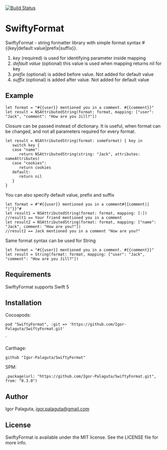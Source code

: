 [![Build Status](https://travis-ci.org/Igor-Palaguta/SwiftyFormat.svg?branch=master)](https://travis-ci.org/Igor-Palaguta/SwiftyFormat)

# SwiftyFormat


SwiftyFormat - string formatter library with simple format syntax #{{key|default value|prefix|suffix}}.

1. *key* (required) is used for identifying parameter inside mapping
2. *default value* (optional) this value is used when mapping returns nil for key
3. *prefix* (optional) is added before value. Not added for default value
4. *suffix* (optional) is added after value. Not added for default value

## Example

```
let format = "#{{user}} mentioned you in a comment. #{{comment}}"
let result = NSAttributedString(format: format, mapping: ["user": "Jack", "comment": "How are you Jill?"])
```


Closure can be passed instead of dictionary. It is useful, when format can be changed, and not all parameters required for every format.

```
let result = NSAttributedString(format: someFormat) { key in
   switch key {
   case "name":
      return NSAttributedString(string: "Jack", attributes: nameAttributes)
   case "cookies":
      return cookies
   default:
      return nil
   }
}
```


You can also specify default value, prefix and suffix

```
let format = #"#{{user}} mentioned you in a comment#{{comment|| "|"}}"#
let result1 = NSAttributedString(format: format, mapping: [:])
//result1 == Your friend mentioned you in a comment
let result2 = NSAttributedString(format: format, mapping: ["name": "Jack", comment: "How are you?"])
//result2 == Jack mentioned you in a comment "How are you?"
```


Same format syntax can be used for String

```
let format = "#{{user}} mentioned you in a comment. #{{comment}}"
let result = String(format: format, mapping: ["user": "Jack", "comment": "How are you Jill?"])
```

## Requirements

SwiftyFormat supports Swift 5

## Installation

Cocoapods:
```
pod "SwiftyFormat", :git => 'https://github.com/Igor-Palaguta/SwiftyFormat.git'
```
`

Carthage:
```
github "Igor-Palaguta/SwiftyFormat"
```

SPM:
```
.package(url: "https://github.com/Igor-Palaguta/SwiftyFormat.git", from: "0.3.0")
```

## Author

Igor Palaguta, igor.palaguta@gmail.com

## License

SwiftyFormat is available under the MIT license. See the LICENSE file for more info.
